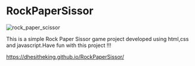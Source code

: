 # RockPaperSissor
![rock_paper_scissor](https://github.com/DhesiTheKing/RockPaperSissor/assets/136635078/75d4a1da-aea3-47cc-8ba5-b2c99d489866)

This is a simple Rock Paper Sissor game project developed using html,css and javascript.Have fun with this project !!!

https://dhesitheking.github.io/RockPaperSissor/
